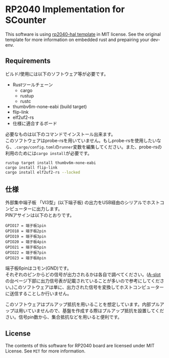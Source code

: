 # RP2040 Implementation for SCounter

This software is using [rp2040-hal template](https://github.com/rp-rs/rp2040-project-template) in MIT license. See the original template for more information on embedded rust and prepairing your dev-env.

## Requirements

ビルド/使用には以下のソフトウェア等が必要です。

- Rustツールチェーン
  - cargo
  - rustup
  - rustc
- thumbv6m-none-eabi (build target)
- flip-link
- elf2uf2-rs
- 仕様に適合するボード

必要なものは以下のコマンドでインストール出来ます。  
このソフトウェアはprobe-rsを用いていません。もしprobe-rsを使用したいなら、`.cargo/config.toml`の`runner`変数を編集してください。また、probe-rsの利用のためには`cargo install`が必要です。

```sh
rustup target install thumbv6m-none-eabi
cargo install flip-link
cargo install elf2uf2-rs --locked
```

## 仕様

外部集中端子板 「Ⅵ3型」(以下端子板) の出力をUSB経由のシリアルでホストコンピューターに出力します。  
PINアサインは以下のとおりです。

```
GPIO17 = 端子板1pin
GPIO18 = 端子板2pin
GPIO19 = 端子板3pin
GPIO20 = 端子板4pin
GPIO21 = 端子板5pin
GPIO22 = 端子板7pin
GPIO23 = 端子板8pin
```

端子板6pinはコモン(GND)です。  
それぞれのピンからどの信号が出力されるかは各自で調べてください。([A-slot](https://www.a-slot.com)の台ページ下部に出力信号表が記載されていることが多いので参考にしてください。)このソフトウェアは単に、出力された信号を変換してホストコンピューターに送信することしか行いません。

このソフトウェアはプルアップ抵抗を用いることを想定しています。内部プルアップは用いていませんので、基盤を作成する際はプルアップ抵抗を設置してください。信号pin数から、集合抵抗などを用いると便利です。

## License

The contents of this software for RP2040 board are licensed under MIT License. See `MIT` for more information.
